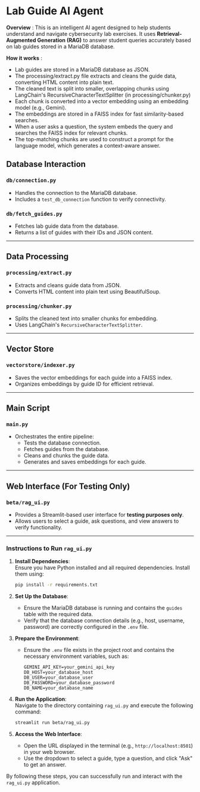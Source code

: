 # Lab Guide AI Agent

**Overview** : This is an intelligent AI agent designed to help students understand and navigate cybersecurity lab exercises. It uses **Retrieval-Augmented Generation (RAG)** to answer student queries accurately based on lab guides stored in a MariaDB database.

**How it works** :
* Lab guides are stored in a MariaDB database as JSON. 
* The processing/extract.py file extracts and cleans the guide data, converting HTML content into plain text.
* The cleaned text is split into smaller, overlapping chunks using LangChain's RecursiveCharacterTextSplitter (in processing/chunker.py)
* Each chunk is converted into a vector embedding using an embedding model (e.g., Gemini).
* The embeddings are stored in a FAISS index for fast similarity-based searches.
* When a user asks a question, the system embeds the query and searches the FAISS index for relevant chunks.
* The top-matching chunks are used to construct a prompt for the language model, which generates a context-aware answer.

## Database Interaction

### `db/connection.py`
- Handles the connection to the MariaDB database.
- Includes a `test_db_connection` function to verify connectivity.

### `db/fetch_guides.py`
- Fetches lab guide data from the database.
- Returns a list of guides with their IDs and JSON content.

---

## Data Processing

### `processing/extract.py`
- Extracts and cleans guide data from JSON.
- Converts HTML content into plain text using BeautifulSoup.

### `processing/chunker.py`
- Splits the cleaned text into smaller chunks for embedding.
- Uses LangChain's `RecursiveCharacterTextSplitter`.

---

## Vector Store

### `vectorstore/indexer.py`
- Saves the vector embeddings for each guide into a FAISS index.
- Organizes embeddings by guide ID for efficient retrieval.

---

## Main Script

### `main.py`
- Orchestrates the entire pipeline:
  - Tests the database connection.
  - Fetches guides from the database.
  - Cleans and chunks the guide data.
  - Generates and saves embeddings for each guide.

---


## Web Interface (For Testing Only)

### `beta/rag_ui.py`
- Provides a Streamlit-based user interface for **testing purposes only**.
- Allows users to select a guide, ask questions, and view answers to verify functionality.
---



### Instructions to Run `rag_ui.py`

1. **Install Dependencies**:  
   Ensure you have Python installed and all required dependencies. Install them using:
   ```bash
   pip install -r requirements.txt
   ```

2. **Set Up the Database**:
   - Ensure the MariaDB database is running and contains the `guides` table with the required data.
   - Verify that the database connection details (e.g., host, username, password) are correctly configured in the `.env` file.

3. **Prepare the Environment**:
   - Ensure the `.env` file exists in the project root and contains the necessary environment variables, such as:
     ```
     GEMINI_API_KEY=your_gemini_api_key
     DB_HOST=your_database_host
     DB_USER=your_database_user
     DB_PASSWORD=your_database_password
     DB_NAME=your_database_name
     ```

4. **Run the Application**:  
   Navigate to the directory containing `rag_ui.py` and execute the following command:
   ```bash
   streamlit run beta/rag_ui.py
   ```

5. **Access the Web Interface**:
   - Open the URL displayed in the terminal (e.g., `http://localhost:8501`) in your web browser.
   - Use the dropdown to select a guide, type a question, and click "Ask" to get an answer.

By following these steps, you can successfully run and interact with the `rag_ui.py` application.















[//]: # ()
[//]: # (## ✅ What's Done)

[//]: # ()
[//]: # (### 🔧 Setup)

[//]: # (- Connected the app to a MySQL database where all the lab guides are stored.)

[//]: # (- Configured Gemini API using an environment variable from a `.env` file.)

[//]: # (- Kept sensitive info like API keys and DB credentials hidden using `dotenv`.)

[//]: # ()
[//]: # (### 📄 Guide Data Extraction)

[//]: # (- Pulled raw lab guide data from the database.)

[//]: # (- Parsed and cleaned the HTML inside the guide JSON to extract readable text content.)

[//]: # ()
[//]: # (### ✂️ Text Chunking)

[//]: # (- Split the cleaned text into smaller chunks to make searching more accurate.)

[//]: # (- Used LangChain's `RecursiveCharacterTextSplitter` for smart, overlap-based chunking.)

[//]: # ()
[//]: # (### 🧠 Embedding + Vector Store)

[//]: # (- Generated vector embeddings for all chunks using Gemini’s embedding model.)

[//]: # (- Stored those embeddings in a FAISS index, organized per guide ID.)

[//]: # (- Indexed data is saved locally and can be reused when answering questions.)

[//]: # ()
[//]: # (### 🔍 Question Answering Logic)

[//]: # (- Embedded user queries and searched the FAISS index to find the most relevant chunks.)

[//]: # (- Used similarity scoring to decide whether to answer using guide content or fall back to Gemini.)

[//]: # (- Constructed prompts with top-matching chunks to let Gemini generate context-aware answers.)

[//]: # (- If guide content is too weak, defaulted to a plain Gemini response with a warning.)

[//]: # ()
[//]: # (### 🖥️ Streamlit Web Interface)

[//]: # (- Created a simple UI to:)

[//]: # (  - Select a lab guide)

[//]: # (  - Enter a question)

[//]: # (  - Get an AI-generated answer)

[//]: # (  - Expand/collapse detailed source chunks used in the answer)

[//]: # ()
[//]: # ()
[//]: # (---)

[//]: # ()
[//]: # (## 🛠️ What's Next)

[//]: # ()
[//]: # (### 🔄 LLM Flexibility)

[//]: # (- Refactor Gemini integration to make it modular.)

[//]: # (- Add support for OpenAI &#40;easy switch via config&#41;.)

[//]: # ()
[//]: # (### 📡 Lab Guide Management)

[//]: # (- Auto-embed new lab guides when added to the database.)

[//]: # (- Build an admin interface to:)

[//]: # (  - debug or config guides and their embeddings)

[//]: # ()
[//]: # (### 🎙️ Voice Features)

[//]: # (- Add speech-to-text for voice input.)

[//]: # (- Add text-to-speech for voice-based agent replies.)

[//]: # ()
[//]: # (### 📈 Analytics)

[//]: # (- Log user questions and generated answers.)

[//]: # (- Store timestamps, guide IDs, and match confidence for analysis.)

[//]: # ()
[//]: # (### 🔐 Response Control)

[//]: # (- Restrict AI responses to cybersecurity and networking topics only.)

[//]: # ()
[//]: # (### 🧩 Frontend Integration &#40;React Agent&#41;)

[//]: # (- Convert backend to Flask for better integration with a React app.)

[//]: # (- Connect the agent window &#40;chat widget&#41; inside a React-based UI.)

[//]: # (- Display the agent on the lab page where it's needed.)

[//]: # (- Automatically detect which lab the agent was launched from.)

[//]: # ()
[//]: # (### ⚙️ Course & Lab Portal Integration)

[//]: # (- Add a checkbox in the course/lab creation form:)

[//]: # (  - "Enable Assistant for This Lab")

[//]: # (- Store flag in DB and use it to control agent visibility.)
